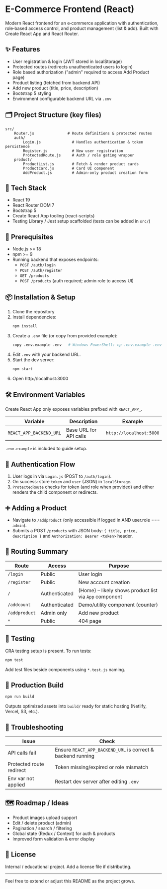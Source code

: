 # E-Commerce Frontend (React)

Modern React frontend for an e‑commerce application with authentication, role‑based access control, and product management (list & add). Built with Create React App and React Router.

## ✨ Features

- User registration & login (JWT stored in localStorage)
- Protected routes (redirects unauthenticated users to login)
- Role based authorization ("admin" required to access Add Product page)
- Product listing (fetched from backend API)
- Add new product (title, price, description)
- Bootstrap 5 styling
- Environment configurable backend URL via `.env`

## 🗂️ Project Structure (key files)

```
src/
	Router.js               # Route definitions & protected routes
	auth/
		Login.js              # Handles authentication & token persistence
		Register.js           # New user registration
		ProtectedRoute.js     # Auth / role gating wrapper
	product/
		ProductList.js        # Fetch & render product cards
		ProductCard.js        # Card UI component
		AddProduct.js         # Admin-only product creation form
```

## 🧪 Tech Stack

- React 19
- React Router DOM 7
- Bootstrap 5
- Create React App tooling (react-scripts)
- Testing Library / Jest setup scaffolded (tests can be added in `src/`)

## 🔧 Prerequisites

- Node.js >= 18
- npm >= 9
- Running backend that exposes endpoints:
  - `POST /auth/login`
  - `POST /auth/register`
  - `GET /products`
  - `POST /products` (auth required; admin role to access UI)

## 📦 Installation & Setup

1. Clone the repository
2. Install dependencies:
   ```bash
   npm install
   ```
3. Create a `.env` file (or copy from provided example):
   ```bash
   copy .env.example .env   # Windows PowerShell: cp .env.example .env also works
   ```
4. Edit `.env` with your backend URL.
5. Start the dev server:
   ```bash
   npm start
   ```
6. Open http://localhost:3000

## 🛠 Environment Variables

Create React App only exposes variables prefixed with `REACT_APP_`.

| Variable                | Description            | Example                 |
| ----------------------- | ---------------------- | ----------------------- |
| `REACT_APP_BACKEND_URL` | Base URL for API calls | `http://localhost:5000` |

`.env.example` is included to guide setup.

## 🔐 Authentication Flow

1. User logs in via `Login.js` (POST to `/auth/login`).
2. On success: store `token` and `user` (JSON) in `localStorage`.
3. `ProtectedRoute` checks for token (and role when provided) and either renders the child component or redirects.

## ➕ Adding a Product

- Navigate to `/addproduct` (only accessible if logged in AND user.role === `admin`).
- Submits a POST `/products` with JSON body: `{ title, price, description }` and `Authorization: Bearer <token>` header.

## 🧭 Routing Summary

| Route         | Access        | Purpose                                                |
| ------------- | ------------- | ------------------------------------------------------ |
| `/login`      | Public        | User login                                             |
| `/register`   | Public        | New account creation                                   |
| `/`           | Authenticated | (Home) – likely shows product list via `App` component |
| `/addcount`   | Authenticated | Demo/utility component (counter)                       |
| `/addproduct` | Admin only    | Add new product                                        |
| `*`           | Public        | 404 page                                               |

## 🧪 Testing

CRA testing setup is present. To run tests:

```bash
npm test
```

Add test files beside components using `*.test.js` naming.

## 🚀 Production Build

```bash
npm run build
```

Outputs optimized assets into `build/` ready for static hosting (Netlify, Vercel, S3, etc.).

## 🐞 Troubleshooting

| Issue                    | Check                                                       |
| ------------------------ | ----------------------------------------------------------- |
| API calls fail           | Ensure `REACT_APP_BACKEND_URL` is correct & backend running |
| Protected route redirect | Token missing/expired or role mismatch                      |
| Env var not applied      | Restart dev server after editing `.env`                     |

## 🗺️ Roadmap / Ideas

- Product images upload support
- Edit / delete product (admin)
- Pagination / search / filtering
- Global state (Redux / Context) for auth & products
- Improved form validation & error display

## 📄 License

Internal / educational project. Add a license file if distributing.

---

Feel free to extend or adjust this README as the project grows.
